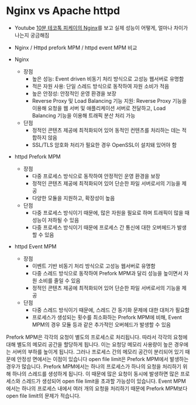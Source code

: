 # Nginx vs Apache httpd

- Youtube [10분 테코톡 피케이의 Nginx](https://www.youtube.com/watch?v=6FAwAXXj5N0)를 보고 실제 성능이 어떻게, 얼마나 차이가 나는지 궁금해짐

- Nginx / Httpd prefork MPM / httpd event MPM 비교

- Nginx
    - 장점
        - 높은 성능: Event driven 비동기 처리 방식으로 고성능 웹서버로 유명함
        - 적은 자원 사용: 단일 스레드 방식으로 동작하여 자원 소비가 적음
        - 높은 안정성: 안정적인 운영 환경을 보장
        - Reverse Proxy 및 Load Balancing 기능 지원: Reverse Proxy 기능을 이용해 요청을 웹 서버 및 애플리케이션 서버로 전달하고, Load Balancing 기능을 이용해 트래픽 분산 처리 가능
    - 단점
        - 정적인 콘텐츠 제공에 최적화되어 있어 동적인 컨텐츠를 처리하는 데는 적합하지 않음
        - SSL/TLS 암호화 처리가 필요한 경우 OpenSSL이 설치돼 있어야 함
- httpd Prefork MPM
    - 장점
        - 다중 프로세스 방식으로 동작하여 안정적인 운영 환경을 보장
        - 정적인 콘텐츠 제공에 최적화되어 있어 단순한 파일 서버로서의 기능을 제공
        - 다양한 모듈을 지원하고, 확장성이 높음
    - 단점
        - 다중 프로세스 방식이기 때문에, 많은 자원을 필요로 하며 트래픽이 많을 때 성능이 저하될 수 있음
        - 다중 프로세스 방식이기 때문에 프로세스 간 통신에 대한 오버헤드가 발생할 수 있음
- httpd Event MPM
    - 장점
        - 이벤트 기반 비동기 처리 방식으로 고성능 웹서버로 유명함
        - 다중 스레드 방식으로 동작하여 Prefork MPM과 달리 성능을 높이면서 자원 소비를 줄일 수 있음
        - 정적인 콘텐츠 제공에 최적화되어 있어 단순한 파일 서버로서의 기능을 제공
    - 단점
        - 다중 스레드 방식이기 때문에, 스레드 간 동기화 문제에 대한 대처가 필요함
        - 프로세스가 생성되는 횟수를 최소화하는 Prefork MPM에 비해, Event MPM의 경우 모듈 등과 같은 추가적인 오버헤드가 발생할 수 있음

Prefork MPM은 각각의 요청이 별도의 프로세스로 처리됩니다. 따라서 각각의 요청에 대해 별도의 메모리 공간을 할당하게 됩니다. 이는 요청당 메모리 사용량이 높은 경우에는 서버의 부하를 높이게 됩니다. 그러나 프로세스 간의 메모리 공간이 분리되어 있기 때문에 안정성 면에서는 이점이 있습니다
open file limit은 Prefork MPM에서 발생하는 경우가 많습니다. Prefork MPM에서는 하나의 프로세스가 하나의 요청을 처리하기 위해 하나의 스레드를 생성하게 됩니다. 이 때문에 많은 요청이 동시에 발생하면 많은 프로세스와 스레드가 생성되어 open file limit을 초과할 가능성이 있습니다. Event MPM에서는 하나의 프로세스 내에서 여러 개의 요청을 처리하기 때문에 Prefork MPM보다 open file limit의 문제가 적습니다.